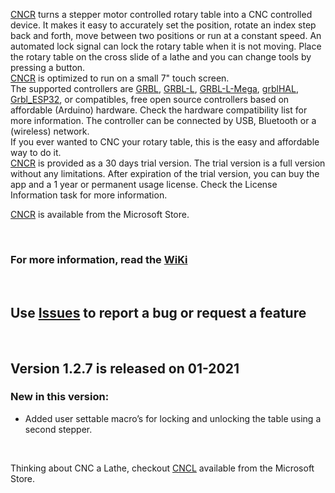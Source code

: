 [CNCR](https://www.microsoft.com/store/apps/9N7HPG47XK0G) turns a stepper motor controlled rotary table into a CNC controlled device. It makes it easy to accurately set the position, rotate an index step back and forth, move between two positions or run at a constant speed. An automated lock signal can lock the rotary table when it is not moving. Place the rotary table on the cross slide of a lathe and you can change tools by pressing a button.  
[CNCR](https://www.microsoft.com/store/apps/9N7HPG47XK0G) is optimized to run on a small 7" touch screen.  
The supported controllers are [GRBL](https://github.com/gnea/grbl/wiki), [GRBL-L](https://github.com/MetalWorkerTools/grbl-L), [GRBL-L-Mega](https://github.com/MetalWorkerTools/grbl-L-Mega), [grblHAL](https://github.com/terjeio/grblHAL/wiki), [Grbl_ESP32](https://github.com/bdring/Grbl_Esp32/wiki), or compatibles, free open source controllers based on affordable (Arduino) hardware. Check the hardware compatibility list for more information. The controller can be connected by USB, Bluetooth or a (wireless) network.  
If you ever wanted to CNC your rotary table, this is the easy and affordable way to do it.  
[CNCR](https://www.microsoft.com/store/apps/9N7HPG47XK0G) is provided as a 30 days trial version. The trial version is a full version without any limitations. After expiration of the trial version, you can buy the app and a 1 year or permanent usage license. Check the License Information task for more information.  

[CNCR](https://www.microsoft.com/store/apps/9N7HPG47XK0G) is available from the Microsoft Store.
<p>&nbsp;</p> 

### For more information, read the [WiKi](https://github.com/MetalWorkerTools/CNCR/wiki)
<p>&nbsp;</p>

## Use [**Issues**](https://github.com/MetalWorkerTools/CNCR/issues) to report a bug or request a feature 
<p>&nbsp;</p>

## Version 1.2.7 is released on 01-2021  

### New in this version:
* Added user settable macro’s for locking and unlocking the table using a second stepper.
  
<p>&nbsp;</p>  

Thinking about CNC a Lathe, checkout [CNCL](https://www.microsoft.com/store/apps/9P42TB5T697H) available from the Microsoft Store.  

